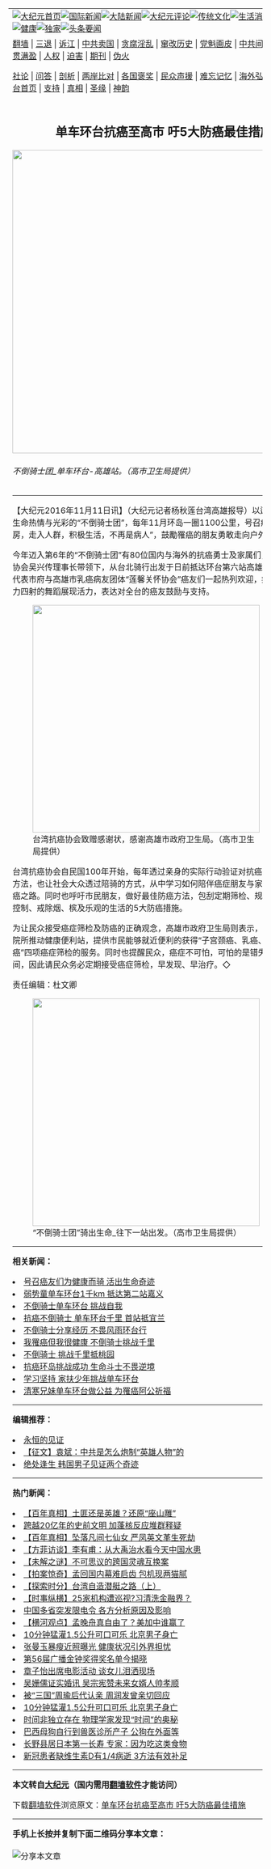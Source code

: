 <a name="1" id="1" target="_blank"></a><span id="1"></span>
<table align=center border="0"><tr><td colspan="2" VALIGN=TOP><a href="https://github.com/rrtcfu3611/djy/blob/master/gb/nf1351518.md#1"><img src="https://raw.githubusercontent.com/rrtcfu3611/www/master/t/djy/1.jpg" title="大纪元首页" alt="大纪元首页"></a><a href="https://github.com/rrtcfu3611/djy/blob/master/gb/n24hr.md#1"><img src="https://raw.githubusercontent.com/rrtcfu3611/www/master/t/djy/3.jpg" title="国际新闻" alt="国际新闻"></a><a href="https://github.com/rrtcfu3611/djy/blob/master/gb/nsc413.md#1"><img src="https://raw.githubusercontent.com/rrtcfu3611/www/master/t/djy/4.jpg" title="大陆新闻" alt="大陆新闻"></a><a href="https://github.com/rrtcfu3611/djy/blob/master/gb/news392.md#1"><img src="https://raw.githubusercontent.com/rrtcfu3611/www/master/t/djy/5.jpg" title="大纪元评论" alt="大纪元评论"></a><a href="https://github.com/rrtcfu3611/djy/blob/master/gb/news2007.md#1"><img src="https://raw.githubusercontent.com/rrtcfu3611/www/master/t/djy/6.jpg" title="传统文化" alt="传统文化"></a><a href="https://github.com/rrtcfu3611/djy/blob/master/gb/news2008.md#1"><img src="https://raw.githubusercontent.com/rrtcfu3611/www/master/t/djy/7.jpg" title="生活消费" alt="生活消费"></a><a href="https://github.com/rrtcfu3611/djy/blob/master/gb/ncyule.md#1"><img src="https://raw.githubusercontent.com/rrtcfu3611/www/master/t/djy/8.jpg" title="娱乐休闲" alt="娱乐休闲"></a><a href="https://github.com/rrtcfu3611/djy/blob/master/gb/nsc1002.md#1"><img src="https://raw.githubusercontent.com/rrtcfu3611/www/master/t/djy/9.jpg" title="健康" alt="健康"></a><a href="https://github.com/rrtcfu3611/djy/blob/master/gb/nf6092.md#1"><img src="https://raw.githubusercontent.com/rrtcfu3611/www/master/t/djy/10a.jpg" title="独家" alt="独家"></a><a href="https://github.com/rrtcfu3611/djy/blob/master/gb/nf4514.md#1"><img src="https://raw.githubusercontent.com/rrtcfu3611/www/master/t/djy/12a.jpg" title="头条要闻" alt="头条要闻"></a></td></tr>
<tr><td colspan="2" VALIGN=TOP><a target="_blank" href="https://github.com/rrtcfu3611/www/blob/master/README.md?zsrh#1">翻墙</a> | <a target="_blank" href="https://github.com/rrtcfu3611/djy/blob/master/gb/nf5657.md#1">三退</a> | <a target="_blank" href="https://github.com/rrtcfu3611/djy/blob/master/gb/nf6124.md#1">诉江</a> | <a target="_blank" href="https://github.com/rrtcfu3611/djy/blob/master/gb/nf1176117.md#1">中共卖国</a> | <a target="_blank" href="https://github.com/rrtcfu3611/djy/blob/master/gb/nf5773.md#1">贪腐淫乱</a> | <a target="_blank" href="https://github.com/rrtcfu3611/djy/blob/master/gb/nf1176115.md#1">窜改历史</a> | <a target="_blank" href="https://github.com/rrtcfu3611/djy/blob/master/gb/nf1176107.md#1">党魁画皮</a> | <a target="_blank" href="https://github.com/rrtcfu3611/djy/blob/master/gb/nf1320400.md#1">中共间谍</a> | <a target="_blank" href="https://github.com/rrtcfu3611/djy/blob/master/gb/nf1176114.md#1">破坏传统</a> | <a target="_blank" href="https://github.com/rrtcfu3611/ntdtv/blob/master/gb/prog447_1.md#1">恶贯满盈</a> | <a target="_blank" href="https://github.com/rrtcfu3611/djy/blob/master/gb/ncid278.md#1">人权</a> | <a target="_blank" href="https://github.com/rrtcfu3611/djy/blob/master/gb/nf1176111.md#1">迫害</a> | <a target="_blank" href="https://gitlab.com/szzdlab/mh-qikan/blob/master/README.md#1">期刊</a> | <a target="_blank" href="https://github.com/rrtcfu3611/djy/blob/master/gb/nf5562.md#1">伪火</a></p><p><a target="_blank" href="https://github.com/rrtcfu3611/djy/blob/master/gb/9p.md#1">社论</a> | <a target="_blank" href="https://github.com/rrtcfu3611/djy/blob/master/gb/nf4378.md#1">问答</a> | <a target="_blank" href="https://github.com/rrtcfu3611/djy/blob/master/gb/nf5792.md#1">剖析</a> | <a target="_blank" href="https://github.com/rrtcfu3611/djy/blob/master/gb/nf5735.md#1">两岸比对</a> | <a target="_blank" href="https://github.com/rrtcfu3611/djy/blob/master/gb/nf6119.md#1">各国褒奖</a> | <a target="_blank" href="https://github.com/rrtcfu3611/djy/blob/master/gb/nf6120.md#1">民众声援</a> | <a target="_blank" href="https://github.com/rrtcfu3611/djy/blob/master/gb/nf1188594.md#1">难忘记忆</a> | <a target="_blank" href="https://github.com/rrtcfu3611/djy/blob/master/gb/nf3180.md#1">海外弘传</a> | <a target="_blank" href="https://github.com/rrtcfu3611/djy/blob/master/gb/nf5410.md#1">万人上访</a> | <a target="_blank" href="https://github.com/rrtcfu3611/www/blob/master/README.md?zsrh#1">平台首页</a> | <a target="_blank" href="https://github.com/rrtcfu3611/djy/blob/master/gb/nf4386.md#1">支持</a> | <a target="_blank" href="https://github.com/rrtcfu3611/djy/blob/master/gb/nf4389.md#1">真相</a> | <a target="_blank" href="https://github.com/rrtcfu3611/djy/blob/master/gb/nf5790.md#1">圣缘</a> | <a target="_blank" href="https://github.com/rrtcfu3611/djy/blob/master/gb/nf4786.md#1">神韵</a></td></tr>
<tr><td VALIGN=TOP width="626"><h2 align=center>单车环台抗癌至高市 吁5大防癌最佳措施</h2>
<img width="600" src="https://i.epochtimes.com/assets/uploads/2016/11/1611111121051758-600x400.jpg" />
<h6>不倒骑士团_单车环台-高雄站。（高市卫生局提供）
</h6>
<hr>
<p>【大纪元2016年11月11日讯】（大纪元记者杨秋莲台湾高雄报导）以运动<ahref="https://github.com/rrtcfu3611/djy/blob/master/gb/tag/%E6%8A%97%E7%99%8C.md#1">抗癌</a>展现生命热情与光彩的“<ahref="https://github.com/rrtcfu3611/djy/blob/master/gb/tag/%E4%B8%8D%E5%80%92%E9%AA%91%E5%A3%AB.md#1">不倒骑士</a>团”，每年11月环岛一圈1100公里，号召癌友“走出病房，走入人群，积极生活，不再是病人”，鼓勵罹癌的朋友勇敢走向户外。</p>
<p>今年迈入第6年的“<ahref="https://github.com/rrtcfu3611/djy/blob/master/gb/tag/%E4%B8%8D%E5%80%92%E9%AA%91%E5%A3%AB.md#1">不倒骑士</a>团”有80位国内与海外的<ahref="https://github.com/rrtcfu3611/djy/blob/master/gb/tag/%E6%8A%97%E7%99%8C.md#1">抗癌</a>勇士及家属们，在台湾抗癌协会吴兴传理事长带领下，从台北骑行出发于日前抵达环台第六站高雄市，由卫生局代表市府与高雄市乳癌病友团体“莲馨关怀协会”癌友们一起热列欢迎，癌友们也以热力四射的舞蹈展现活力，表达对全台的癌友鼓励与支持。</p>
<figure id="attachment_8485183" aria-describedby="caption-attachment-8485183" style="width: 450px" class="wp-caption aligncenter"><a target="_blank" href="https://i.epochtimes.com/assets/uploads/2016/11/1611111121191758.jpg"><img class="wp-image-8485183 size-medium" src="https://i.epochtimes.com/assets/uploads/2016/11/1611111121191758-450x299.jpg" width="450" b="299" /></a><figcaption id="caption-attachment-8485183" class="wp-caption-text">台湾抗癌协会致赠感谢状，感谢高雄市政府卫生局。（高市卫生局提供）</figcaption></figure>
<p>台湾抗癌协会自民国100年开始，每年透过亲身的实际行动验证对抗<ahref="https://github.com/rrtcfu3611/djy/blob/master/gb/tag/%E7%99%8C%E7%97%87.md#1">癌症</a>病魔的正确方法，也让社会大众透过陪骑的方式，从中学习如何陪伴癌症朋友与家庭共同走过抗癌之路。同时也呼吁市民朋友，做好最佳防癌方法，包刮定期筛检、规律运动、体重控制、戒除烟、槟及乐观的生活的5大防癌措施。</p>
<p>为让民众接受<ahref="https://github.com/rrtcfu3611/djy/blob/master/gb/tag/%E7%99%8C%E7%97%87.md#1">癌症</a>筛检及防癌的正确观念，高雄市政府卫生局则表示，结合基层医疗院所推动健康便利站，提供市民能够就近便利的获得“子宫颈癌、乳癌、大肠癌及口腔癌”四项<ahref="https://github.com/rrtcfu3611/djy/blob/master/gb/tag/%E7%99%8C%E7%97%87%E7%AD%9B%E6%A3%80.md#1">癌症筛检</a>的服务。同时也提醒民众，癌症不可怕，可怕的是错失治疗黄金时间，因此请民众务必定期接受癌症筛检，早发现、早治疗。◇</p>
<p>责任编辑：杜文卿</p>
<figure id="attachment_8485185" aria-describedby="caption-attachment-8485185" style="width: 450px" class="wp-caption aligncenter"><a target="_blank" href="https://i.epochtimes.com/assets/uploads/2016/11/1611111121341758.jpg"><img class="wp-image-8485185 size-medium" src="https://i.epochtimes.com/assets/uploads/2016/11/1611111121341758-450x299.jpg" width="450" b="299" /></a><figcaption id="caption-attachment-8485185" class="wp-caption-text">“不倒骑士团”骑出生命_往下一站出发。（高市卫生局提供）</figcaption></figure>

<hr>


<strong>相关新闻：</strong>
<li><a href="https://github.com/rrtcfu3611/djy/blob/master/gb/14/11/11/n4293308.md#1">号召癌友们为健康而骑 活出生命奇迹</a></li>
<li><a href="https://github.com/rrtcfu3611/djy/blob/master/gb/15/7/23/n4487302.md#1">弱势童单车环台1千km 抵达第二站嘉义</a></li>
<li><a href="https://github.com/rrtcfu3611/djy/blob/master/gb/15/11/1/n4563649.md#1">不倒骑士单车环台 挑战自我</a></li>
<li><a href="https://github.com/rrtcfu3611/djy/blob/master/gb/15/11/2/n4564223.md#1">抗癌不倒骑士  单车环台千里  首站抵宜兰</a></li>
<li><a href="https://github.com/rrtcfu3611/djy/blob/master/gb/15/11/3/n4564698.md#1">不倒骑士分享经历 不畏风雨环台行</a></li>
<li><a href="https://github.com/rrtcfu3611/djy/blob/master/gb/15/11/9/n4569654.md#1">我罹癌但我很健康 不倒骑士挑战千里</a></li>
<li><a href="https://github.com/rrtcfu3611/djy/blob/master/gb/15/11/10/n4570271.md#1">不倒骑士 挑战千里抵桃园</a></li>
<li><a href="https://github.com/rrtcfu3611/djy/blob/master/gb/15/11/10/n4570329.md#1">抗癌环岛挑战成功  生命斗士不畏逆境</a></li>
<li><a href="https://github.com/rrtcfu3611/djy/blob/master/gb/16/7/4/n8064784.md#1">学习坚持 家扶少年挑战单车环台</a></li>
<li><a href="https://github.com/rrtcfu3611/djy/blob/master/gb/16/7/21/n8124230.md#1">清寒兄妹单车环台做公益 为罹癌阿公祈福</a></li>
<hr>


<strong>编辑推荐：</strong>
<li><a href="https://github.com/upjkzu3674/www/blob/master/README.md?dfh#9" target="_blank">永恒的见证</a></li><li><a href="https://github.com/tsiac2612/djy/blob/master/gb/19/5/10/n11248166.md#1" target="_blank">【征文】袁斌：中共是怎么炮制“英雄人物”的</a></li><li><a href="https://github.com/tsiac2612/djy/blob/master/gb/18/11/16/n10855894.md#1" target="_blank">绝处逢生 韩国男子见证两个奇迹</a></li>
<hr>

<strong>热门新闻：</strong>
<li><a href="https://github.com/rrtcfu3611/djy/blob/master/gb/21/9/21/n13250236.md#1">【百年真相】土匪还是英雄？还原“座山雕”</a></li>
<li><a href="https://github.com/rrtcfu3611/djy/blob/master/gb/21/9/23/n13254494.md#1">跨越20亿年的史前文明 加蓬核反应堆群释疑</a></li>
<li><a href="https://github.com/rrtcfu3611/djy/blob/master/gb/21/9/24/n13258207.md#1">【百年真相】坠落凡间七仙女 严凤英文革生死劫</a></li>
<li><a href="https://github.com/rrtcfu3611/djy/blob/master/gb/21/9/21/n13250615.md#1">【方菲访谈】李有甫：从大禹治水看今天中国水患</a></li>
<li><a href="https://github.com/rrtcfu3611/djy/blob/master/gb/21/9/23/n13256121.md#1">【未解之谜】不可思议的跨国灵魂互换案</a></li>
<li><a href="https://github.com/rrtcfu3611/djy/blob/master/gb/21/9/27/n13262864.md#1">【拍案惊奇】孟回国内幕难启齿 包机现两猫腻</a></li>
<li><a href="https://github.com/rrtcfu3611/djy/blob/master/gb/21/9/28/n13265179.md#1">【探索时分】台湾自造潜艇之路（上）</a></li>
<li><a href="https://github.com/rrtcfu3611/djy/blob/master/gb/21/9/27/n13264957.md#1">【时事纵横】25家机构遭巡视?习清洗金融界？</a></li>
<li><a href="https://github.com/rrtcfu3611/djy/blob/master/gb/21/9/26/n13262087.md#1">中国多省突发限电令 各方分析原因及影响</a></li>
<li><a href="https://github.com/rrtcfu3611/djy/blob/master/gb/21/9/25/n13260514.md#1">【横河观点】孟晚舟真自由了？美加中谁赢了</a></li>
<li><a href="https://github.com/rrtcfu3611/djy/blob/master/gb/21/9/26/n13261009.md#1">10分钟猛灌1.5公升可口可乐 北京男子身亡</a></li>
<li><a href="https://github.com/rrtcfu3611/djy/blob/master/gb/21/9/26/n13262371.md#1">张曼玉暴瘦近照曝光 健康状况引外界担忧</a></li>
<li><a href="https://github.com/rrtcfu3611/djy/blob/master/gb/21/9/25/n13259982.md#1">第56届广播金钟奖得奖名单今揭晓</a></li>
<li><a href="https://github.com/rrtcfu3611/djy/blob/master/gb/21/9/26/n13262059.md#1">章子怡出席电影活动 谈女儿泪洒现场</a></li>
<li><a href="https://github.com/rrtcfu3611/djy/blob/master/gb/21/9/27/n13263650.md#1">吴姗儒证实婚讯 吴宗宪赞未来女婿人帅孝顺</a></li>
<li><a href="https://github.com/rrtcfu3611/djy/blob/master/gb/21/9/27/n13264870.md#1">被“三国”周瑜后代认亲 周润发曾亲切回应</a></li>
<li><a href="https://github.com/rrtcfu3611/djy/blob/master/gb/21/9/26/n13261009.md#1">10分钟猛灌1.5公升可口可乐 北京男子身亡</a></li>
<li><a href="https://github.com/rrtcfu3611/djy/blob/master/gb/21/9/24/n13257567.md#1">时间非独立存在 物理学家发现“时间”的奥秘</a></li>
<li><a href="https://github.com/rrtcfu3611/djy/blob/master/gb/21/9/26/n13261194.md#1">巴西母狗自行到兽医诊所产子 公狗在外面等</a></li>
<li><a href="https://github.com/rrtcfu3611/djy/blob/master/gb/21/9/26/n13262229.md#1">长野县居日本第一长寿 专家：因为吃这类食物</a></li>
<li><a href="https://github.com/rrtcfu3611/djy/blob/master/gb/21/9/24/n13258090.md#1">新冠患者缺维生素D有1/4病逝 3方法有效补足</a></li>
<hr>

<strong>本文转自<a href="https://www.epochtimes.com">大纪元</a>（国内需用<a href="https://github.com/rrtcfu3611/www/blob/master/README.md#8">翻墙软件</a>才能访问）</strong><p>下载<a href="https://github.com/rrtcfu3611/www/blob/master/README.md#8">翻墙软件</a>浏览原文：<a href="https://www.epochtimes.com/gb/16/11/11/n8484803.htm">单车环台抗癌至高市 吁5大防癌最佳措施</a></p><hr>

<strong>手机上长按并复制下面二维码分享本文章：</strong><br><br><img src="https://chart.apis.google.com/chart?cht=qr&chs=240x240&choe=UTF-8&chld=M|2&chl=https://github.com/rrtcfu3611/djy/blob/master/gb/16/11/11/n8484803.md%231" title="分享本文章"></td><td VALIGN=TOP><a href="https://github.com/rrtcfu3611/djy/blob/master/gb/16/1/21/n4622075.md?dfh#1" target="_blank"><img src="https://raw.githubusercontent.com/rrtcfu3611/djy/master/gb/300/wei-f1.jpg" title="中共的伪火骗局"  alt="中共的伪火骗局"></a><br><a href="https://github.com/rrtcfu3611/www/blob/master/README.md?dfh#9" target="_blank"><img src="https://raw.githubusercontent.com/rrtcfu3611/djy/master/gb/300/yong-h.jpg" title="永恒的见证"  alt="永恒的见证"></a><br><a href="https://github.com/rrtcfu3611/djy/blob/master/gb/13/9/29/n3974789.md?dfh#1" target="_blank"><img src="https://raw.githubusercontent.com/rrtcfu3611/djy/master/gb/300/shang-lnz.jpg" title="善良女子被中共投男牢"  alt="善良女子被中共投男牢"></a><br><a href="https://github.com/rrtcfu3611/djy/blob/master/gb/16/3/16/n4663449.md?dfh#1" target="_blank"><img src="https://raw.githubusercontent.com/rrtcfu3611/djy/master/gb/300/huo-z3.jpg" title="警卫目击活摘器官"  alt="警卫目击活摘器官"></a><br><a href="https://github.com/rrtcfu3611/djy/blob/master/gb/16/8/7/n8177641.md?dfh#1" target="_blank"><img src="https://raw.githubusercontent.com/rrtcfu3611/djy/master/gb/300/huo-z4.jpg" title="证人描述活摘恐怖"  alt="证人描述活摘恐怖"></a><br><a href="https://github.com/rrtcfu3611/djy/blob/master/gb/10/4/19/n2881569.md?dfh#1" target="_blank"><img src="https://raw.githubusercontent.com/rrtcfu3611/djy/master/gb/300/huo-z1.jpg" title="揭开活摘器官黑幕"  alt="揭开活摘器官黑幕"></a><br><a href="https://github.com/rrtcfu3611/djy/blob/master/gb/10/11/7/n3077476.md?dfh#1" target="_blank"><img src="https://raw.githubusercontent.com/rrtcfu3611/djy/master/gb/300/ma-ks.jpg" title="马克思的成魔之路"  alt="马克思的成魔之路"></a><br><a href="https://github.com/rrtcfu3611/djy/blob/master/gb/14/6/9/n4173977.md?dfh#1" target="_blank"><img src="https://raw.githubusercontent.com/rrtcfu3611/djy/master/gb/300/chang-zs.jpg" title="藏字石 蕴天机"  alt="藏字石 蕴天机"></a><br><a href="https://github.com/rrtcfu3611/djy/blob/master/gb/18/5/10/n10381511.md?dfh#1" target="_blank"><img src="https://raw.githubusercontent.com/rrtcfu3611/djy/master/gb/300/st1.jpg" title="关注三亿人三退"  alt="关注三亿人三退"></a><br><a href="https://github.com/rrtcfu3611/djy/blob/master/gb/18/3/21/n10237682.md?dfh#1" target="_blank"><img src="https://raw.githubusercontent.com/rrtcfu3611/djy/master/gb/300/jie-t.jpg" title="解体中共复兴中华"  alt="解体中共复兴中华"></a><br><a href="https://github.com/rrtcfu3611/djy/blob/master/gb/9/2/9/n2422991.md?dfh#1" target="_blank"><img src="https://raw.githubusercontent.com/rrtcfu3611/djy/master/gb/300/gao-zs.jpg" title="中共迫害良心律师"  alt="中共迫害良心律师"></a><br><a href="https://github.com/rrtcfu3611/djy/blob/master/gb/18/12/9/n10900044.md?dfh#1" target="_blank"><img src="https://raw.githubusercontent.com/rrtcfu3611/djy/master/gb/300/sj1.jpg" title="三百多万人举报江泽民"  alt="三百多万人举报江泽民"></a><br><a href="https://github.com/rrtcfu3611/djy/blob/master/gb/18/8/28/n10672014.md?dfh#1" target="_blank"><img src="https://raw.githubusercontent.com/rrtcfu3611/djy/master/gb/300/sj2.jpg" title="这些官员为何起诉江泽民"  alt="这些官员为何起诉江泽民"></a><br><a href="https://github.com/rrtcfu3611/djy/blob/master/gb/8/12/18/n2367165.md?dfh#1" target="_blank"><img src="https://raw.githubusercontent.com/rrtcfu3611/djy/master/gb/300/liangan.jpg" title="海峡两岸的强烈对比"  alt="海峡两岸的强烈对比"></a><br><a href="https://github.com/rrtcfu3611/djy/blob/master/gb/15/12/10/n4593139.md?dfh#1" target="_blank"><img src="https://raw.githubusercontent.com/rrtcfu3611/djy/master/gb/300/jia-ndzl.jpg" title="加拿大总理的贺信"  alt="加拿大总理的贺信"></a><br><a href="https://github.com/rrtcfu3611/djy/blob/master/gb/11/6/17/n3289382.md?dfh#1" target="_blank"><img src="https://raw.githubusercontent.com/rrtcfu3611/djy/master/gb/300/xiao-wd.jpg" title="探寻真相兼听则明"  alt="探寻真相兼听则明"></a><br><a href="https://github.com/rrtcfu3611/djy/blob/master/gb/18/10/27/n10812623.md?dfh#1" target="_blank"><img src="https://raw.githubusercontent.com/rrtcfu3611/djy/master/gb/300/yindu.jpg" title="印度媒体报道东方"  alt="印度媒体报道东方"></a><br><a href="https://github.com/rrtcfu3611/djy/blob/master/gb/18/6/9/n10469652.md?dfh#1" target="_blank"><img src="https://raw.githubusercontent.com/rrtcfu3611/djy/master/gb/300/xie-j.jpg" title="不一样的海外校园"  alt="不一样的海外校园"></a><br><a href="https://github.com/rrtcfu3611/djy/blob/master/gb/7/4/5/n1669415.md?dfh#1" target="_blank"><img src="https://raw.githubusercontent.com/rrtcfu3611/djy/master/gb/300/li-up.jpg" title="从大师到徒弟的传奇"  alt="从大师到徒弟的传奇"></a><br><a href="https://github.com/rrtcfu3611/djy/blob/master/gb/17/5/26/n9191512.md?dfh#1" target="_blank"><img src="https://raw.githubusercontent.com/rrtcfu3611/djy/master/gb/300/zfl2.jpg" title="亿万人与东方一本奇书"  alt="亿万人与东方一本奇书"></a><br><a href="https://github.com/rrtcfu3611/djy/blob/master/gb/13/11/27/n4020290.md?dfh#1" target="_blank"><img src="https://raw.githubusercontent.com/rrtcfu3611/djy/master/gb/300/zhen-h.jpg" title="大陆见不到的震撼场面"  alt="大陆见不到的震撼场面"></a><br><a href="https://github.com/rrtcfu3611/djy/blob/master/gb/15/7/17/n4482910.md?dfh#1" target="_blank"><img src="https://raw.githubusercontent.com/rrtcfu3611/djy/master/gb/300/dalu-sk.jpg" title="人心向善 大陆当初盛况"  alt="人心向善 大陆当初盛况"></a><br><a href="https://github.com/rrtcfu3611/djy/blob/master/gb/19/1/5/n10955468.md?dfh#1" target="_blank"><img src="https://raw.githubusercontent.com/rrtcfu3611/djy/master/gb/300/zfl1.jpg" title="追寻真理 这书讲什么"  alt="追寻真理 这书讲什么"></a><br><a href="https://github.com/rrtcfu3611/www/blob/master/README.md?dfh#1" target="_blank"><img src="https://raw.githubusercontent.com/rrtcfu3611/djy/master/gb/300/fq1.jpg" title="下载免费翻墙软件"  alt="下载免费翻墙软件"></a><br></td></tr></table>
